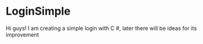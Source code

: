 # LoginSimple

Hi guys! I am creating a simple login with C #, later there will be ideas for its improvement
